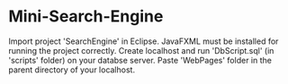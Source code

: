 # Mini-Search-Engine
Import project 'SearchEngine' in Eclipse. JavaFXML must be installed for running the project correctly.
Create localhost and run 'DbScript.sql' (in 'scripts' folder) on your databse server.
Paste 'WebPages' folder in the parent directory of your localhost.
